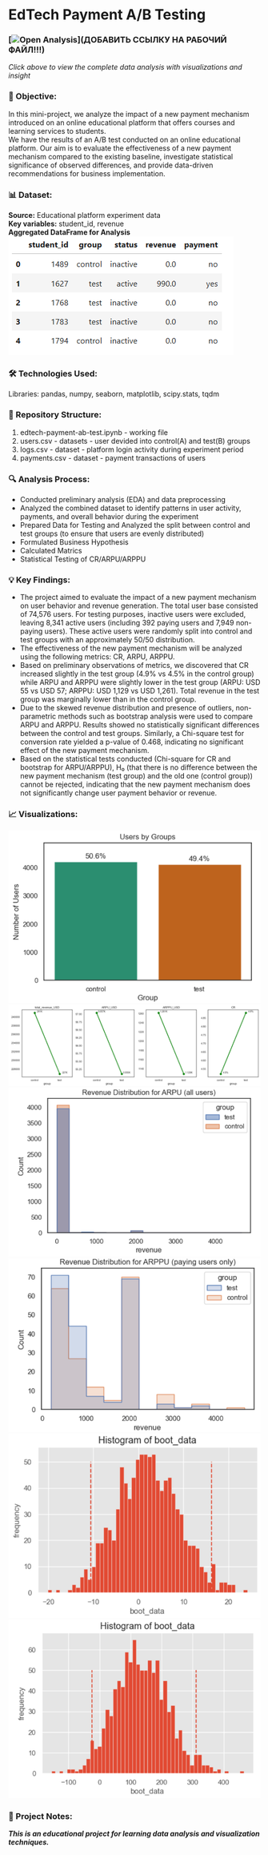 # EdTech Payment A/B Testing

### [![Open Analysis](https://img.shields.io/badge/📊-Open_Analysis-blue?style=for-the-badge)](ДОБАВИТЬ ССЫЛКУ НА РАБОЧИЙ ФАЙЛ!!!)  
*Click above to view the complete data analysis with visualizations and insight*

### 🎯 Objective:
In this mini-project, we analyze the impact of a new payment mechanism introduced on an online educational platform that offers courses and learning services to students.  
We have the results of an A/B test conducted on an online educational platform. Our aim is to evaluate the effectiveness of a new payment mechanism compared to the existing baseline, investigate statistical significance of observed differences, and provide data-driven recommendations for business implementation.  

### 📊 Dataset:
**Source:** Educational platform experiment data  
**Key variables:** student_id, revenue   
**Aggregated DataFrame for Analysis**
![df](images/df.png)  

### 🛠️ Technologies Used:
Libraries: pandas, numpy, seaborn, matplotlib, scipy.stats, tqdm  

### 📁 Repository Structure:
1. edtech-payment-ab-test.ipynb - working file  
2. users.csv - datasets - user devided into control(A) and test(B) groups  
4. logs.csv - dataset - platform login activity during experiment period  
5. payments.csv - dataset - payment transactions of users    

### 🔍 Analysis Process:  
* Conducted preliminary analysis (EDA) and data preprocessing  
* Analyzed the combined dataset to identify patterns in user activity, payments, and overall behavior during the experiment  
* Prepared Data for Testing and Analyzed the split between control and test groups (to ensure that users are evenly distributed)  
* Formulated Business Hypothesis   
* Сalculated Matrics  
* Statistical Testing of CR/ARPU/ARPPU  

### 💡 Key Findings:
* The project aimed to evaluate the impact of a new payment mechanism on user behavior and revenue generation. The total user base consisted of 74,576 users. For testing purposes, inactive users were excluded, leaving 8,341 active users (including 392 paying users and 7,949 non-paying users). These active users were randomly split into control and test groups with an approximately 50/50 distribution.  
* The effectiveness of the new payment mechanism will be analyzed using the following metrics: CR, ARPU, ARPPU.  
* Based on preliminary observations of metrics, we discovered that CR increased slightly in the test group (4.9% vs 4.5% in the control group) while ARPU and ARPPU were slightly lower in the test group (ARPU: USD 55 vs USD 57; ARPPU: USD 1,129 vs USD 1,261). Total revenue in the test group was marginally lower than in the control group.  
* Due to the skewed revenue distribution and presence of outliers, non-parametric methods such as bootstrap analysis were used to compare ARPU and ARPPU. Results showed no statistically significant differences between the control and test groups. Similarly, a Chi-square test for conversion rate yielded a p-value of 0.468, indicating no significant effect of the new payment mechanism.  
* Based on the statistical tests conducted (Chi-square for CR and bootstrap for ARPU/ARPPU), H₀ (that there is no difference between the new payment mechanism (test group) and the old one (control group)) cannot be rejected, indicating that the new payment mechanism does not significantly change user payment behavior or revenue.  

### 📈 Visualizations: 
![split_by_groups](images/split_by_groups.png)  
![metrics_viz](images/metrics_viz.png)  
![arpu_distr](images/arpu_distr.png)
![arppu_distr](images/arppu_distr.png)  
![arpu_bootstrap](images/arpu_bootstrap.png)  
![arppu_bootstrap](images/arppu_bootstrap.png)  

### 📌 Project Notes:
***This is an educational project for learning data analysis and visualization techniques.***





